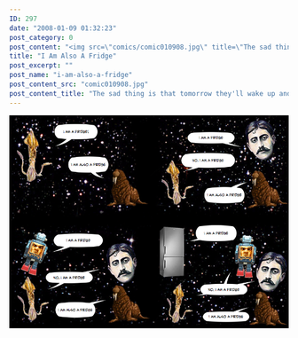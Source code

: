 ```yaml
---
ID: 297
date: "2008-01-09 01:32:23"
post_category: 0
post_content: "<img src=\"comics/comic010908.jpg\" title=\"The sad thing is that tomorrow they'll wake up and they'll still be fridges\" />"
title: "I Am Also A Fridge"
post_excerpt: ""
post_name: "i-am-also-a-fridge"
post_content_src: "comic010908.jpg"
post_content_title: "The sad thing is that tomorrow they'll wake up and they'll still be fridges"
---
```



[![The sad thing is that tomorrow they'll wake up and they'll still be fridges](/comics-hi-res/comic010908.jpg)](/comics-hi-res/comic010908.jpg)
